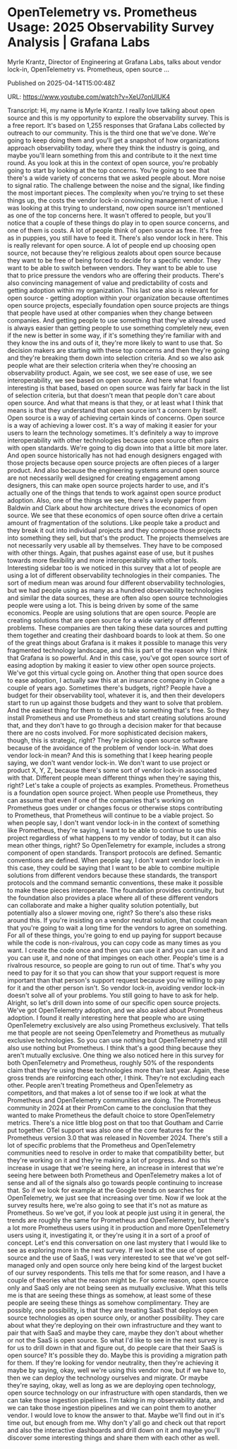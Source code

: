 # OpenTelemetry vs. Prometheus Usage: 2025 Observability Survey Analysis | Grafana Labs

Myrle Krantz, Director of Engineering at Grafana Labs, talks about vendor lock-in, OpenTelemetry vs. Prometheus, open source ...

Published on 2025-04-14T15:00:48Z

URL: https://www.youtube.com/watch?v=XeU7onUlUK4

Transcript: Hi, my name is Myrle Krantz. I really love talking about open
source and this is my opportunity to explore the observability
survey. This is a free report. It's based on 1,255
responses that Grafana Labs collected by outreach to our community.
This is the third one that we've done. We're going to keep doing them and you'll
get a snapshot of how organizations approach observability today, where
they think the industry is going, and maybe you'll learn something from
this and contribute to it the next time round. As you look at this in
the context of open source, you're probably going to start
by looking at the top concerns. You're going to see that there's a wide
variety of concerns that we asked people about. More noise to signal ratio. The challenge between
the noise and the signal, like finding the most important pieces. The complexity when you're
trying to set these things up, the costs the vendor lock-in
convincing management of value. I was looking at this
trying to understand, now
open source isn't mentioned as one of the top concerns here.
It wasn't offered to people, but you'll notice that a couple of
these things do play in to open source concerns, and one of them is costs. A lot of people think of open source
as free. It's free as in puppies, you still have to feed it.
There's also vendor lock in here. This is really relevant for open source. A lot of people end up
choosing open source, not because they're religious zealots
about open source because they want to be free of being forced to
decide for a specific vendor. They want to be able to
switch between vendors. They want to be able to use that to price
pressure the vendors who are offering their products. There's also convincing management of
value and predictability of costs and getting adoption within my organization.
This last one also is relevant for open source - getting adoption within your
organization because oftentimes open source projects, especially foundation open source projects
are things that people have used at other companies when they
change between companies. And getting people to use something that
they've already used is always easier than getting people to use
something completely new, even if the new is better in some way, if it's something they're familiar with
and they know the ins and outs of it, they're more likely to want to use that. So decision makers are starting with
these top concerns and then they're going and they're breaking them
down into selection criteria. And so we also ask people what are
their selection criteria when they're choosing an observability
product. Again, we see cost, we see ease of use, we
see interoperability, we
see based on open source. And here what I found
interesting is that based, based on open source was
fairly far back in the list of selection criteria, but that doesn't mean that people don't
care about open source. And what that means is that they, or at least what I think that means is
that they understand that open source isn't a concern by itself. Open source is a way of achieving
certain kinds of concerns. Open source is a way of
achieving a lower cost. It's a way of making it easier for your
users to learn the technology sometimes. It's definitely a way to improve
interoperability with other technologies because open source often
pairs with open standards. We're going to dig down into
that a little bit more later. And open source historically has not
had enough designers engaged with those projects because open source
projects are often pieces of a larger product. And also because the
engineering systems around open source are not necessarily well
designed for creating engagement among designers, this can make open
source projects harder to use, and it's actually one of the things
that tends to work against open source product adoption.
Also, one of the things we see, there's a lovely paper from Baldwin and
Clark about how architecture drives the economics of open source. We see that these economics of open
source often drive a certain amount of fragmentation of the solutions. Like people take a product and they
break it out into individual projects and they compose those projects into something
they sell, but that's the product. The projects themselves
are not necessarily very usable all by themselves. They have to
be composed with other things. Again, that pushes against ease of use, but it pushes towards more flexibility
and more interoperability with other tools. Interesting sidebar too is
we noticed in this survey that a lot of people are using a lot of
different observability technologies in their companies. The sort of medium mean
was around four different observability technologies, but we had people using as many as a
hundred observability technologies and similar the data sources, these are often also open
source technologies people
were using a lot. This is being driven by some
of the same economics. People are using solutions
that are open source. People are creating solutions that
are open source for a wide variety of different problems. These companies are then
taking these data sources and putting them together and creating
their dashboard boards to look at them. So one of the great things about Grafana
is it makes it possible to manage this very fragmented technology landscape, and this is part of the reason why
I think that Grafana is so powerful. And in this case, you've got open source sort of easing
adoption by making it easier to view other open source projects. We've got
this virtual cycle going on. Another thing that open
source does to ease adoption, I actually saw this at an insurance
company in Cologne a couple of years ago. Sometimes there's budgets, right? People have a budget for their
observability tool, whatever it is, and then their developers start to run
up against those budgets and they want to solve that problem. And the easiest
thing for them to do is to take something that's free. So they install Prometheus
and use Prometheus and start creating solutions around that, and they don't have to go
through a decision maker for
that because there are no costs involved. For more
sophisticated decision makers, though, this is strategic, right? They're picking open source software
because of the avoidance of the problem of vendor lock-in. What
does vendor lock-in mean? And this is something that I
keep hearing people saying, we don't want vendor lock-in. We don't
want to use project or product X, Y, Z, because there's some sort of vendor
lock-in associated with that. Different people mean different things
when they're saying this, right? Let's take a couple of projects
as examples. Prometheus. Prometheus is a foundation
open source project. When people use Prometheus, they can assume that even if one of the
companies that's working on Prometheus goes under or changes
focus or otherwise stops contributing to Prometheus, that Prometheus will continue to be
a viable project. So when people say, I don't want vendor lock-in in the
context of something like Prometheus, they're saying, I want to be able to continue to use this
project regardless of what happens to my vendor of today, but it can
also mean other things, right? So OpenTelemetry for example, includes a strong component
of open standards. Transport
protocols are defined. Semantic conventions are
defined. When people say, I don't want vendor lock-in in this case, they could be saying that I want to be
able to combine multiple solutions from different vendors because these standards, the transport protocols
and the command semantic conventions, these make it possible to make
these pieces interoperate. The foundation provides continuity, but the foundation also provides a place
where all of these different vendors can collaborate and make a higher quality solution potentially, but potentially
also a slower moving one, right? So there's also these risks around this. If you're insisting on a
vendor neutral solution, that could mean that you're
going to wait a long time for the vendors to agree on something.
For all of these things, you're going to end up paying for
support because while the code is non-rivalrous, you can copy
code as many times as you want. I create the code once and then you can
use it and you can use it and you can use it, and none of that
impinges on each other. People's time is a rivalrous resource,
so people are going to run out of time. That's why you need to pay for it so that
you can show that your support request is more important than that person's
support request because you're willing to pay for it and the other person
isn't. So vendor lock-in, avoiding vendor lock-in doesn't solve
all of your problems. You still going to have to ask for help. Alright, so let's drill down into some of
our specific open source projects. We've got OpenTelemetry adoption, and
we also asked about Prometheus adoption. I found it really interesting here
that people who are using OpenTelemetry exclusively are also using
Prometheus exclusively. That tells me that people are not
seeing OpenTelemetry and Prometheus as mutually exclusive technologies. So you can use nothing but OpenTelemetry
and still also use nothing but Prometheus. I think that's a good thing
because they aren't mutually exclusive. One thing we also noticed here in
this survey for both OpenTelemetry and Prometheus, roughly 50% of the respondents claim that
they're using these technologies more than last year. Again, these gross trends
are reinforcing each other, I think. They're not excluding each other. People aren't treating Prometheus
and OpenTelemetry as competitors, and that makes a lot of sense too
if we look at what the Prometheus and OpenTelemetry communities are doing. The Prometheus community in 2024 at their PromCon came to the
conclusion that they wanted to make Prometheus the default choice
to store OpenTelemetry metrics. There's a nice little blog post on
that too that Goutham and Carrie put together. OTel support was also one of the core
features for the Prometheus version 3.0 that was released in November 2024. There's still a lot of specific problems
that the Prometheus and OpenTelemetry communities need to resolve in order
to make that compatibility better, but they're working on it and
they're making a lot of progress. And so this increase in
usage that we're seeing here, an increase in interest that we're
seeing here between both Prometheus and OpenTelemetry makes a lot of sense and
all of the signals also go towards people continuing to increase that. So if we
look for example at the Google trends on searches for OpenTelemetry, we
just see that increasing over time. Now if we look at the survey results here, we're also going to see that
it's not as mature as Prometheus. So we've got, if you look at
people just using it in general, the trends are roughly the same
for Prometheus and OpenTelemetry, but there's a lot more Prometheus
users using it in production and more OpenTelemetry users using it, investigating it, or they're using it in a
sort of a proof of concept. Let's end this conversation on one last
mystery that I would like to see as exploring more in the next survey. If we look at the use of open
source and the use of SaaS, I was very interested to see that we've
got self-managed only and open source only here being kind of the largest
bucket of our survey respondents. This tells me that for some reason, and I have a couple of theories what
the reason might be. For some reason, open source only and SaaS only are
not being seen as mutually exclusive. What this tells me is that are
seeing these things as somehow, at least some of these people are seeing
these things as somehow complimentary. They are possibly, one possibility, is that they are treating SaaS that deploys open source technologies
as open source only, or another possibility. They care about what they're deploying
on their own infrastructure and they want to pair that with SaaS
and maybe they care, maybe they don't about whether
or not the SaaS is open source. So what I'd like to see in the next
survey is for us to drill down in that and figure out, do people care
that their SaaS is open source? It's possible they do. Maybe this is
providing a migration path for them. If they're looking for vendor neutrality, then they're achieving
it maybe by saying, okay, well we're using this vendor
now, but if we have to, then we can deploy the
technology ourselves and migrate. Or maybe they're saying, okay, well as
long as we are deploying open technology, open source technology on our
infrastructure with open standards, then we can take those
ingestion pipelines. I'm taking
in my observability data, and we can take those ingestion pipelines
and we can point them to another vendor. I would love to
know the answer to that. Maybe we'll find out in it's
time out, but enough from me. Why don't y'all go and check out that
report and also the interactive dashboards and drill down on it and maybe you'll
discover some interesting things and share them with each other as well.

